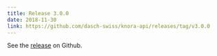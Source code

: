 ```yaml
---
title: Release 3.0.0
date: 2018-11-30
link: https://github.com/dasch-swiss/knora-api/releases/tag/v3.0.0
---
```


See the
[release](https://github.com/dasch-swiss/knora-api/releases/tag/v3.0.0) on Github.
